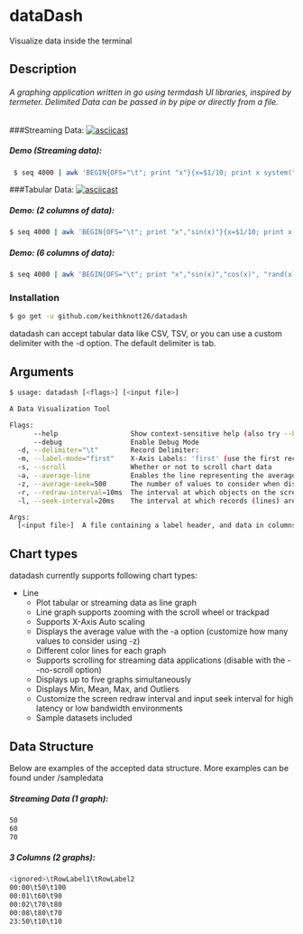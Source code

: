 # dataDash
Visualize data inside the terminal

## Description

###### A graphing application written in go using termdash UI libraries, inspired by termeter. Delimited Data can be passed in by pipe or directly from a file.

###Streaming Data:
[![asciicast](https://asciinema.org/a/kfOcE6b9QssgbMn6qS7sW7Vxisvg)](https://asciinema.org/a/kfOcE6b9QssgbMn6qS7sW7Vxi)

##### Demo (Streaming data):
```bash
 $ seq 4000 | awk 'BEGIN{OFS="\t"; print "x"}{x=$1/10; print x system("sleep 0.02")}'  | ./datadash --label-mode time
```

###Tabular Data:
[![asciicast](https://asciinema.org/a/BjSD4WDbIYH2DDH3p2kcIy77L.svg)](https://asciinema.org/a/BjSD4WDbIYH2DDH3p2kcIy77L)

##### Demo: (2 columns of data):
 ```bash
$ seq 4000 | awk 'BEGIN{OFS="\t"; print "x","sin(x)"}{x=$1/10; print x,sin(x); system("sleep 0.02")}'  | ./datadash --label-mode time
```

##### Demo: (6 columns of data):
```bash
$ seq 4000 | awk 'BEGIN{OFS="\t"; print "x","sin(x)","cos(x)", "rand(x)", "rand(x)", "rand(x)"}{x=$1/10; print x,sin(x),cos(x),rand(x),rand(x),rand(x); system("sleep 0.02")}'  | ./datadash
```

### Installation
```bash
$ go get -u github.com/keithknott26/datadash
```
datadash can accept tabular data like CSV, TSV, or you can use a custom delimiter with the -d option. The default delimiter is tab.

## Arguments

```bash
$ usage: datadash [<flags>] [<input file>]

A Data Visualization Tool

Flags:
      --help                  Show context-sensitive help (also try --help-long and --help-man).
      --debug                 Enable Debug Mode
  -d, --delimiter="\t"        Record Delimiter:
  -m, --label-mode="first"    X-Axis Labels: 'first' (use the first record in the column) or 'time' (use the current time)
  -s, --scroll                Whether or not to scroll chart data
  -a, --average-line          Enables the line representing the average of values
  -z, --average-seek=500      The number of values to consider when displaying the average line: (50,100,500...)
  -r, --redraw-interval=10ms  The interval at which objects on the screen are redrawn: (100ms,250ms,1s,5s..)
  -l, --seek-interval=20ms    The interval at which records (lines) are read from the datasource: (100ms,250ms,1s,5s..)

Args:
  [<input file>]  A file containing a label header, and data in columns separated by delimiter 'd'. Data piped from Stdin uses the same format
```

## Chart types
datadash currently supports following chart types:

* Line
  * Plot tabular or streaming data as line graph
  * Line graph supports zooming with the scroll wheel or trackpad
  * Supports X-Axis Auto scaling
  * Displays the average value with the -a option (customize how many values to consider using -z)
  * Different color lines for each graph
  * Supports scrolling for streaming data applications (disable with the --no-scroll option)
  * Displays up to five graphs simultaneously
  * Displays Min, Mean, Max, and Outliers
  * Customize the screen redraw interval and input seek interval for high latency or low bandwidth environments
  * Sample datasets included

## Data Structure
Below are examples of the accepted data structure. More examples can be found under /sampledata

##### Streaming Data (1 graph):
```bash
50
60
70
```

##### 3 Columns (2 graphs):
```bash
<ignored>\tRowLabel1\tRowLabel2
00:00\t50\t100
00:01\t60\t90
00:02\t70\t80
00:08\t80\t70
23:50\t10\t10
```

